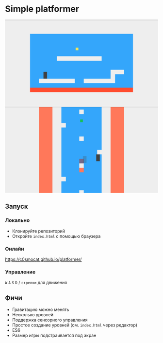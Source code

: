 # Simple platformer
![Screenshot 1](screenshots/1.png)
![Screenshot 2](screenshots/2.png)
## Запуск
### Локально
* Клонируйте репозиторий
* Откройте `index.html` с помощью браузера
### Онлайн
https://c0smocat.github.io/platformer/
### Управление
`W` `A` `S` `D` / `стрелки` для движения
## Фичи
* Гравитацию можно менять
* Несколько уровней
* Поддержка сенсорного управления
* Простое создание уровней (см. `index.html` через редактор)
* ES6
* Размер игры подстраивается под экран